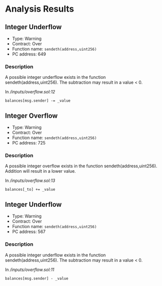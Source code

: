 # Analysis Results
## Integer Underflow
- Type: Warning
- Contract: Over
- Function name: `sendeth(address,uint256)`
- PC address: 649

### Description
A possible integer underflow exists in the function sendeth(address,uint256).
The subtraction may result in a value < 0.

In *<TESTDATA>/inputs/overflow.sol:12*

```
balances[msg.sender] -= _value
```
## Integer Overflow 
- Type: Warning
- Contract: Over
- Function name: `sendeth(address,uint256)`
- PC address: 725

### Description
A possible integer overflow exists in the function sendeth(address,uint256).
 Addition will result in a lower value.

In *<TESTDATA>/inputs/overflow.sol:13*

```
balances[_to] += _value
```
## Integer Underflow
- Type: Warning
- Contract: Over
- Function name: `sendeth(address,uint256)`
- PC address: 567

### Description
A possible integer underflow exists in the function sendeth(address,uint256).
The subtraction may result in a value < 0.

In *<TESTDATA>/inputs/overflow.sol:11*

```
balances[msg.sender] - _value
```
